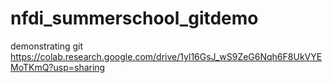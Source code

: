 # nfdi_summerschool_gitdemo
demonstrating git
https://colab.research.google.com/drive/1yl16GsJ_wS9ZeG6Nqh6F8UkVYEMoTKmQ?usp=sharing
